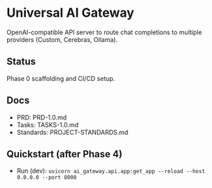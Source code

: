 # Universal AI Gateway

OpenAI-compatible API server to route chat completions to multiple providers (Custom, Cerebras, Ollama).

## Status
Phase 0 scaffolding and CI/CD setup.

## Docs
- PRD: PRD-1.0.md
- Tasks: TASKS-1.0.md
- Standards: PROJECT-STANDARDS.md

## Quickstart (after Phase 4)
- Run (dev): `uvicorn ai_gateway.api.app:get_app --reload --host 0.0.0.0 --port 8000`
